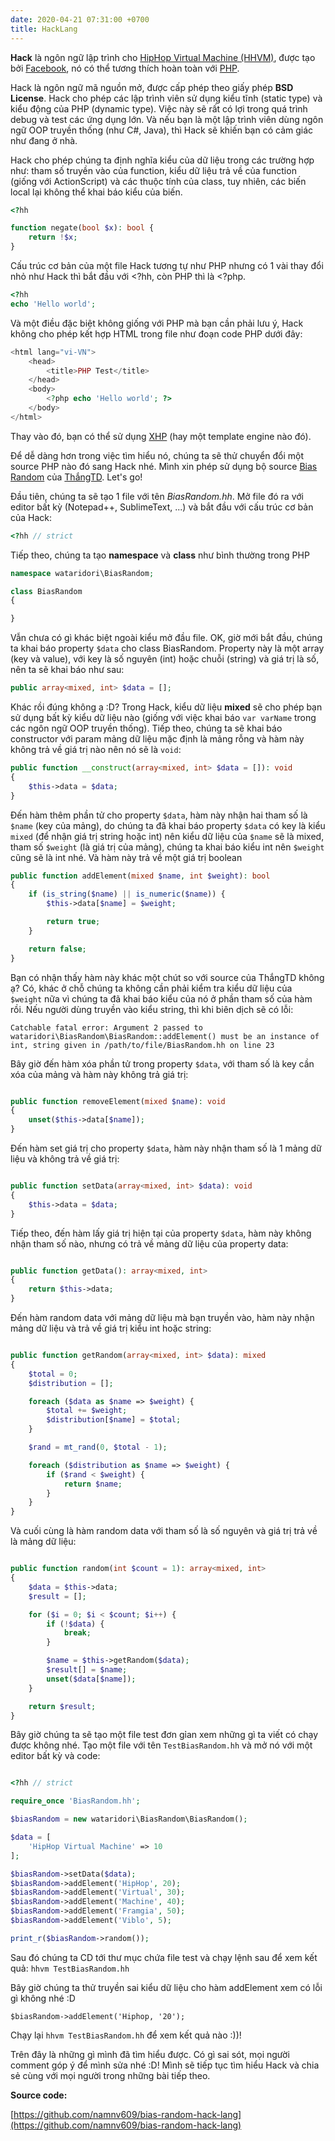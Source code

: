 ```yaml
---
date: 2020-04-21 07:31:00 +0700
title: HackLang
---
```


**Hack** là ngôn ngữ lập trình cho [HipHop Virtual Machine (HHVM)](http://hhvm.com), được tạo bởi [Facebook](https://facebook.com), nó có thể tương thích hoàn toàn với [PHP](http://php.net).

Hack là ngôn ngữ mã nguồn mở, được cấp phép theo giấy phép **BSD License**.
Hack cho phép các lập trình viên sử dụng kiểu tĩnh (static type) và kiểu động của PHP (dynamic type). Việc này sẽ rất có lợi trong quá trình debug và test các ứng dụng lớn. Và nếu bạn là một lập trình viên dùng ngôn ngữ OOP truyền thống (như C#, Java), thì Hack sẽ khiến bạn có cảm giác như đang ở nhà.

Hack cho phép chúng ta định nghĩa kiểu của dữ liệu trong các trường hợp như: tham số truyền vào của function, kiểu dữ liệu trả về của function (giống với ActionScript) và các thuộc tính của class, tuy nhiên, các biến local lại không thể khai báo kiểu của biến.

```PHP
<?hh

function negate(bool $x): bool {
    return !$x;
}
```

Cấu trúc cơ bản của một file Hack tương tự như PHP nhưng có 1 vài thay đổi nhỏ như Hack thì bắt đầu với <?hh, còn PHP thì là <?php.

```PHP
<?hh
echo 'Hello world';
```

Và một điều đặc biệt không giống với PHP mà bạn cần phải lưu ý, Hack không cho phép kết hợp HTML trong file như đoạn code PHP dưới đây:

```PHP
<html lang="vi-VN">
    <head>
        <title>PHP Test</title>
    </head>
    <body>
        <?php echo 'Hello world'; ?>
    </body>
</html>
```

Thay vào đó, bạn có thể sử dụng [XHP](https://github.com/facebook/xhp-lib) (hay một template engine nào đó).

Để dễ dàng hơn trong việc tìm hiểu nó, chúng ta sẽ thử chuyển đổi một source PHP nào đó sang Hack nhé. Mình xin phép sử dụng bộ source [Bias Random](https://github.com/wataridori/bias-random) của [ThắngTD](http://viblo.asia/u/thangtd90). Let's go!

Đầu tiên, chúng ta sẽ tạo 1 file với tên *BiasRandom.hh*. Mở file đó ra với editor bất kỳ (Notepad++, SublimeText, ...) và bắt đầu với cấu trúc cơ bản của Hack:

```PHP
<?hh // strict
```

Tiếp theo, chúng ta tạo **namespace** và **class** như bình thường trong PHP

```PHP
namespace wataridori\BiasRandom;

class BiasRandom
{

}
```

Vẫn chưa có gì khác biệt ngoài kiểu mở đầu file. OK, giờ mới bắt đầu, chúng ta khai báo property ```$data``` cho class BiasRandom. Property này là một array (key và value), với key là số nguyên (int) hoặc chuỗi (string) và giá trị là số, nên ta sẽ khai báo như sau:

```PHP
public array<mixed, int> $data = [];
```

Khác rồi đúng không ạ :D? Trong Hack, kiểu dữ liệu **mixed** sẽ cho phép bạn sử dụng bất kỳ kiểu dữ liệu nào (giống với việc khai báo ```var varName``` trong các ngôn ngữ OOP truyền thống). Tiếp theo, chúng ta sẽ khai báo constructor với param mảng dữ liệu mặc định là mảng rỗng và hàm này không trả về giá trị nào nên nó sẽ là ```void```:

```PHP
public function __construct(array<mixed, int> $data = []): void
{
    $this->data = $data;
}
```

Đến hàm thêm phần tử cho property ```$data```, hàm này nhận hai tham số là ```$name``` (key của mảng), do chúng ta đã khai báo property ```$data``` có key là kiểu ```mixed``` (để nhận giá trị string hoặc int) nên kiểu dữ liệu của ```$name``` sẽ là mixed, tham số ```$weight``` (là giá trị của mảng), chúng ta khai báo kiểu int nên ```$weight``` cũng sẽ là int nhé. Và hàm này trả về một giá trị boolean

```PHP
public function addElement(mixed $name, int $weight): bool
{
    if (is_string($name) || is_numeric($name)) {
        $this->data[$name] = $weight;

        return true;
    }

    return false;
}
```

Bạn có nhận thấy hàm này khác một chút so với source của ThắngTD không ạ? Có, khác ở chỗ chúng ta không cần phải kiểm tra kiểu dữ liệu của ```$weight``` nữa vì chúng ta đã khai báo kiểu của nó ở phần tham số của hàm rồi. Nếu người dùng truyền vào kiểu string, thì khi biên dịch sẽ có lỗi:

```Catchable fatal error: Argument 2 passed to wataridori\BiasRandom\BiasRandom::addElement() must be an instance of int, string given in /path/to/file/BiasRandom.hh on line 23```

Bây giờ đến hàm xóa phần tử trong property ```$data```, với tham số là key cần xóa của mảng và hàm này không trả giá trị:
```PHP

public function removeElement(mixed $name): void
{
    unset($this->data[$name]);
}

```
Đến hàm set giá trị cho property ```$data```, hàm này nhận tham số là 1 mảng dữ liệu và không trả về giá trị:
```PHP

public function setData(array<mixed, int> $data): void
{
    $this->data = $data;
}

```
Tiếp theo, đến hàm lấy giá trị hiện tại của property ```$data```, hàm này không nhận tham số nào, nhưng có trả về mảng dữ liệu của property data:
```PHP

public function getData(): array<mixed, int>
{
    return $this->data;
}

```
Đến hàm random data với mảng dữ liệu mà bạn truyền vào, hàm này nhận mảng dữ liệu và trả về giá trị kiểu int hoặc string:
```PHP

public function getRandom(array<mixed, int> $data): mixed
{
    $total = 0;
    $distribution = [];

    foreach ($data as $name => $weight) {
        $total += $weight;
        $distribution[$name] = $total;
    }

    $rand = mt_rand(0, $total - 1);

    foreach ($distribution as $name => $weight) {
        if ($rand < $weight) {
            return $name;
        }
    }
}

```
Và cuối cùng là hàm random data với tham số là số nguyên và giá trị trả về là mảng dữ liệu:
```PHP

public function random(int $count = 1): array<mixed, int>
{
    $data = $this->data;
    $result = [];

    for ($i = 0; $i < $count; $i++) {
        if (!$data) {
            break;
        }

        $name = $this->getRandom($data);
        $result[] = $name;
        unset($data[$name]);
    }

    return $result;
}

```

Bây giờ chúng ta sẽ tạo một file test đơn gỉan xem những gì ta viết có chạy được không nhé. Tạo một file với tên ```TestBiasRandom.hh``` và mở nó với một editor bất kỳ và code:
```PHP

<?hh // strict

require_once 'BiasRandom.hh';

$biasRandom = new wataridori\BiasRandom\BiasRandom();

$data = [
    'HipHop Virtual Machine' => 10
];

$biasRandom->setData($data);
$biasRandom->addElement('HipHop', 20);
$biasRandom->addElement('Virtual', 30);
$biasRandom->addElement('Machine', 40);
$biasRandom->addElement('Framgia', 50);
$biasRandom->addElement('Viblo', 5);

print_r($biasRandom->random());

```

Sau đó chúng ta CD tới thư mục chứa file test và chạy lệnh sau để xem kết quả:
```hhvm TestBiasRandom.hh```

Bây giờ chúng ta thử truyền sai kiểu dữ liệu cho hàm addElement xem có lỗi gì không nhé :D

```
$biasRandom->addElement('Hiphop, '20');
```

Chạy lại ```hhvm TestBiasRandom.hh``` để xem kết quả nào :))!

Trên đây là những gì mình đã tìm hiểu được. Có gì sai sót, mọi người comment góp ý để mình sửa nhé :D! Mình sẽ tiếp tục tìm hiểu Hack và chia sẻ cùng với mọi người trong những bài tiếp theo.

**Source code:**

[https://github.com/namnv609/bias-random-hack-lang](https://github.com/namnv609/bias-random-hack-lang)
